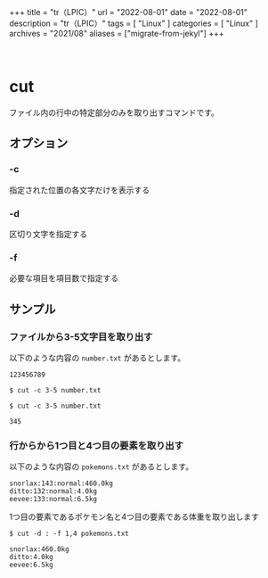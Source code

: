 +++
title = "tr（LPIC）"
url = "2022-08-01"
date = "2022-08-01"
description = "tr（LPIC）"
tags = [
  "Linux"
]
categories = [
  "Linux"
]
archives = "2021/08"
aliases = ["migrate-from-jekyl"]
+++

<br>

# cut

ファイル内の行中の特定部分のみを取り出すコマンドです。


## オプション

### -c

指定された位置の各文字だけを表示する

### -d
区切り文字を指定する


### -f
必要な項目を項目数で指定する


## サンプル

### ファイルから3-5文字目を取り出す

以下のような内容の `number.txt` があるとします。

```
123456789
```

```
$ cut -c 3-5 number.txt
```

```
$ cut -c 3-5 number.txt
```

```
345
```


### 行からから1つ目と4つ目の要素を取り出す

以下のような内容の `pokemons.txt` があるとします。

```
snorlax:143:normal:460.0kg
ditto:132:normal:4.0kg
eevee:133:normal:6.5kg
```

1つ目の要素であるポケモン名と4つ目の要素である体重を取り出します

```
$ cut -d : -f 1,4 pokemons.txt
```

```
snorlax:460.0kg
ditto:4.0kg
eevee:6.5kg
```

